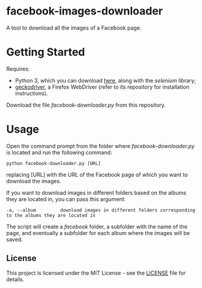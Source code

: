 # facebook-images-downloader
 A tool to download all the images of a Facebook page.

# Getting Started

Requires:
- Python 3, which you can download [here](https://www.python.org/downloads/), along with the *selenium* library;
- [geckodriver](https://github.com/mozilla/geckodriver), a Firefox WebDriver (refer to its repository for installation instructions).

Download the file *facebook-downloader.py* from this repository.

# Usage

Open the command prompt from the folder where *facebook-downloader.py* is located and run the following command:

````
python facebook-downloader.py [URL]
````

replacing [URL] with the URL of the Facebook page of which you want to download the images.

If you want to download images in different folders based on the albums they are located in, you can pass this argument:

````
-a, --album         download images in different folders corresponding to the albums they are located in
````

The script will create a *facebook* folder, a subfolder with the name of the page, and eventually a subfolder for each album where the images will be saved.

## License

This project is licensed under the MIT License - see the [LICENSE](https://github.com/giovanni-cutri/facebook-images-downloader/blob/main/LICENSE) file for details.
